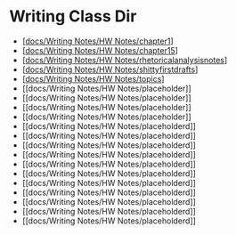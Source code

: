 # Writing Class Dir
- [[docs/Writing Notes/HW Notes/chapter1]]
- [[docs/Writing Notes/HW Notes/chapter15]]
- [[docs/Writing Notes/HW Notes/rhetoricalanalysisnotes]]
- [[docs/Writing Notes/HW Notes/shittyfirstdrafts]]
- [[docs/Writing Notes/HW Notes/topics]]
- [[docs/Writing Notes/HW Notes/placeholder]]
- [[docs/Writing Notes/HW Notes/placeholder]]
- [[docs/Writing Notes/HW Notes/placeholder]]
- [[docs/Writing Notes/HW Notes/placeholder]]
- [[docs/Writing Notes/HW Notes/placeholderd]]
- [[docs/Writing Notes/HW Notes/placeholderd]]
- [[docs/Writing Notes/HW Notes/placeholderd]]
- [[docs/Writing Notes/HW Notes/placeholderd]]
- [[docs/Writing Notes/HW Notes/placeholderd]]
- [[docs/Writing Notes/HW Notes/placeholderd]]
- [[docs/Writing Notes/HW Notes/placeholderd]]
- [[docs/Writing Notes/HW Notes/placeholderd]]
- [[docs/Writing Notes/HW Notes/placeholderd]]
- [[docs/Writing Notes/HW Notes/placeholderd]]
- [[docs/Writing Notes/HW Notes/placeholderd]]




[//begin]: # "Autogenerated link references for markdown compatibility"
[docs/Writing Notes/HW Notes/chapter1]: chapter1.md "Everyone's an Author Chapter 1"
[docs/Writing Notes/HW Notes/chapter15]: chapter15.md "Writing Analytically"
[docs/Writing Notes/HW Notes/rhetoricalanalysisnotes]: rhetoricalanalysisnotes.md "I Made Video Games and I Don't Want My Children Playing Them"
[docs/Writing Notes/HW Notes/shittyfirstdrafts]: shittyfirstdrafts.md "Shitty First Drafts"
[docs/Writing Notes/HW Notes/topics]: topics.md "Max Stirner"
[//end]: # "Autogenerated link references"

